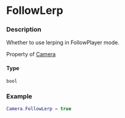 # FollowLerp
### Description
Whether to use lerping in FollowPlayer mode.

Property of [Camera](../../)

#### Type
`bool`

### Example
```lua
Camera.FollowLerp = true
```